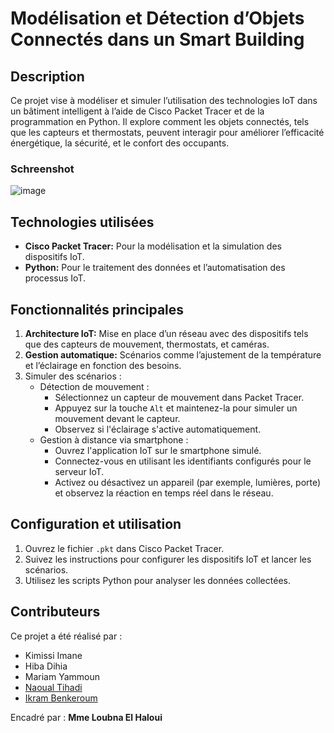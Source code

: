 # Modélisation et Détection d’Objets Connectés dans un Smart Building

## Description
Ce projet vise à modéliser et simuler l’utilisation des technologies IoT dans un bâtiment intelligent à l’aide de Cisco Packet Tracer et de la programmation en Python. Il explore comment les objets connectés, tels que les capteurs et thermostats, peuvent interagir pour améliorer l’efficacité énergétique, la sécurité, et le confort des occupants.

### Schreenshot
![image](https://github.com/user-attachments/assets/ae1e4c3c-f3fb-4c56-8df4-cfa776275fd7)

## Technologies utilisées
- **Cisco Packet Tracer:** Pour la modélisation et la simulation des dispositifs IoT.
- **Python:** Pour le traitement des données et l’automatisation des processus IoT.

## Fonctionnalités principales
1. **Architecture IoT:** Mise en place d’un réseau avec des dispositifs tels que des capteurs de mouvement, thermostats, et caméras.
2. **Gestion automatique:** Scénarios comme l’ajustement de la température et l’éclairage en fonction des besoins.
3. Simuler des scénarios :
   - Détection de mouvement :
     - Sélectionnez un capteur de mouvement dans Packet Tracer.
     - Appuyez sur la touche `Alt` et maintenez-la pour simuler un mouvement devant le capteur.
     - Observez si l'éclairage s'active automatiquement.
   - Gestion à distance via smartphone :
     - Ouvrez l'application IoT sur le smartphone simulé.
     - Connectez-vous en utilisant les identifiants configurés pour le serveur IoT.
     - Activez ou désactivez un appareil (par exemple, lumières, porte) et observez la réaction en temps réel dans le réseau.

## Configuration et utilisation
1. Ouvrez le fichier `.pkt` dans Cisco Packet Tracer.
2. Suivez les instructions pour configurer les dispositifs IoT et lancer les scénarios.
3. Utilisez les scripts Python pour analyser les données collectées.

## Contributeurs
Ce projet a été réalisé par :

- Kimissi Imane
- Hiba Dihia
- Mariam Yammoun
- [Naoual Tihadi](https://github.com/naoua-ti)
- [Ikram Benkeroum](https://github.com/icobeen)

Encadré par : **Mme Loubna El Haloui**
